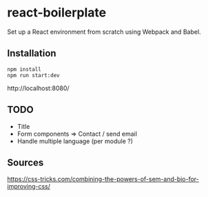 # react-boilerplate

Set up a React environment from scratch using Webpack and Babel.

## Installation

```
npm install
npm run start:dev
```

http://localhost:8080/

## TODO

-   Title
-   Form components => Contact / send email
-   Handle multiple language (per module ?)

## Sources

https://css-tricks.com/combining-the-powers-of-sem-and-bio-for-improving-css/
